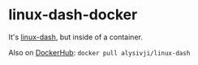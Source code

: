 # linux-dash-docker

It's [linux-dash](https://github.com/afaqurk/linux-dash), but inside of a container.

Also on [DockerHub](https://hub.docker.com/r/alysivji/linux-dash/): `docker pull alysivji/linux-dash`
